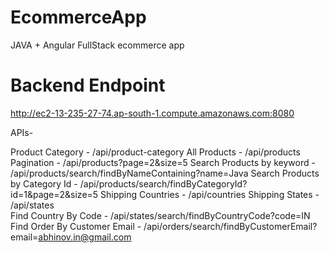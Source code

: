 # EcommerceApp
JAVA + Angular FullStack ecommerce app

# Backend Endpoint 
http://ec2-13-235-27-74.ap-south-1.compute.amazonaws.com:8080

APIs- 

Product Category - /api/product-category
All Products - /api/products
Pagination - /api/products?page=2&size=5
Search Products by keyword - /api/products/search/findByNameContaining?name=Java
Search Products by Category Id - /api/products/search/findByCategoryId?id=1&page=2&size=5
Shipping Countries - /api/countries
Shipping States - /api/states  
Find Country By Code - /api/states/search/findByCountryCode?code=IN
Find Order By Customer Email - /api/orders/search/findByCustomerEmail?email=abhinov.in@gmail.com
